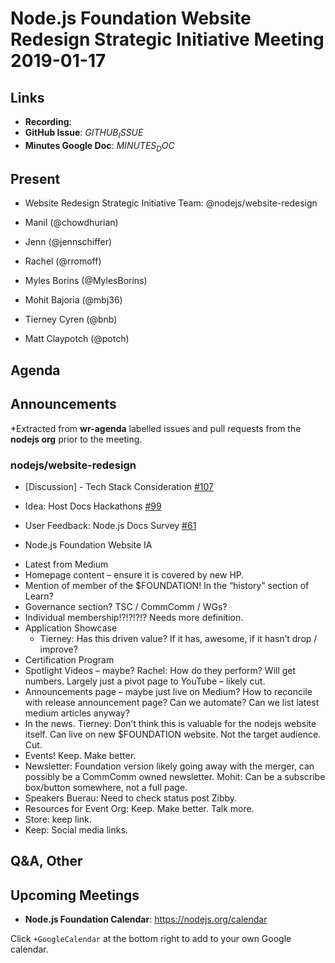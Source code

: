 # Node.js Foundation Website Redesign Strategic Initiative Meeting 2019-01-17

## Links

* **Recording**:
* **GitHub Issue**: $GITHUB_ISSUE$
* **Minutes Google Doc**: $MINUTES_DOC$

## Present

* Website Redesign Strategic Initiative Team: @nodejs/website-redesign

* Manil (@chowdhurian)
* Jenn (@jennschiffer)
* Rachel (@rromoff)
* Myles Borins (@MylesBorins)
* Mohit Bajoria (@mbj36)
* Tierney Cyren (@bnb)
* Matt Claypotch (@potch)

## Agenda

## Announcements

*Extracted from **wr-agenda** labelled issues and pull requests from the **nodejs org** prior to the meeting.

### nodejs/website-redesign

* \[Discussion\] - Tech Stack Consideration [#107](https://github.com/nodejs/website-redesign/issues/107)



* Idea: Host Docs Hackathons [#99](https://github.com/nodejs/website-redesign/issues/99)
* User Feedback: Node.js Docs Survey  [#61](https://github.com/nodejs/website-redesign/issues/61)

* Node.js Foundation Website IA
 - Latest from Medium 
 - Homepage content – ensure it is covered by new HP.
 - Mention of member of the $FOUNDATION! In the “history” section of Learn?
 - Governance section? TSC / CommComm / WGs?
 - Individual membership!?!?!?!? Needs more definition.
 - Application Showcase
    - Tierney: Has this driven value? If it has, awesome, if it hasn’t drop / improve?
 - Certification Program
 - Spotlight Videos – maybe? Rachel: How do they perform? Will get numbers. Largely just a pivot page to YouTube – likely cut.
 - Announcements page – maybe just live on Medium? How to reconcile with release announcement page? Can we automate? Can we list latest medium articles anyway?
 - In the news. Tierney: Don’t think this is valuable for the nodejs website itself. Can live on new $FOUNDATION website. Not the target audience. Cut.
 - Events! Keep. Make better.
 - Newsletter: Foundation version likely going away with the merger, can possibly be a CommComm owned newsletter. Mohit: Can be a subscribe box/button somewhere, not a full page.
 - Speakers Buerau: Need to check status post Zibby. 
 - Resources for Event Org: Keep. Make better. Talk more.
 - Store: keep link.
 - Keep: Social media links.


## Q&A, Other

## Upcoming Meetings

* **Node.js Foundation Calendar**: https://nodejs.org/calendar

Click `+GoogleCalendar` at the bottom right to add to your own Google calendar.

